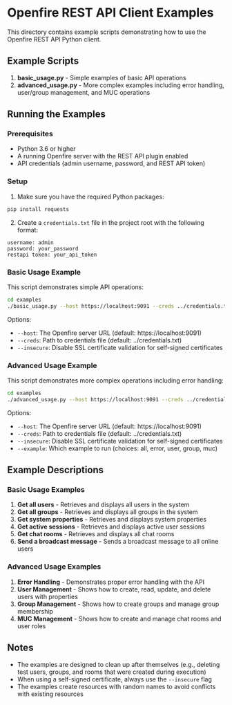 # Openfire REST API Client Examples

This directory contains example scripts demonstrating how to use the Openfire REST API Python client.

## Example Scripts

1. **basic_usage.py** - Simple examples of basic API operations
2. **advanced_usage.py** - More complex examples including error handling, user/group management, and MUC operations

## Running the Examples

### Prerequisites

- Python 3.6 or higher
- A running Openfire server with the REST API plugin enabled
- API credentials (admin username, password, and REST API token)

### Setup

1. Make sure you have the required Python packages:

```bash
pip install requests
```

2. Create a `credentials.txt` file in the project root with the following format:

```
username: admin
password: your_password
restapi token: your_api_token
```

### Basic Usage Example

This script demonstrates simple API operations:

```bash
cd examples
./basic_usage.py --host https://localhost:9091 --creds ../credentials.txt --insecure
```

Options:
- `--host`: The Openfire server URL (default: https://localhost:9091)
- `--creds`: Path to credentials file (default: ../credentials.txt)
- `--insecure`: Disable SSL certificate validation for self-signed certificates

### Advanced Usage Example

This script demonstrates more complex operations including error handling:

```bash
cd examples
./advanced_usage.py --host https://localhost:9091 --creds ../credentials.txt --insecure --example all
```

Options:
- `--host`: The Openfire server URL (default: https://localhost:9091)
- `--creds`: Path to credentials file (default: ../credentials.txt)
- `--insecure`: Disable SSL certificate validation for self-signed certificates
- `--example`: Which example to run (choices: all, error, user, group, muc)

## Example Descriptions

### Basic Usage Examples

1. **Get all users** - Retrieves and displays all users in the system
2. **Get all groups** - Retrieves and displays all groups in the system
3. **Get system properties** - Retrieves and displays system properties
4. **Get active sessions** - Retrieves and displays active user sessions
5. **Get chat rooms** - Retrieves and displays all chat rooms
6. **Send a broadcast message** - Sends a broadcast message to all online users

### Advanced Usage Examples

1. **Error Handling** - Demonstrates proper error handling with the API
2. **User Management** - Shows how to create, read, update, and delete users with properties
3. **Group Management** - Shows how to create groups and manage group membership
4. **MUC Management** - Shows how to create and manage chat rooms and user roles

## Notes

- The examples are designed to clean up after themselves (e.g., deleting test users, groups, and rooms that were created during execution)
- When using a self-signed certificate, always use the `--insecure` flag
- The examples create resources with random names to avoid conflicts with existing resources
